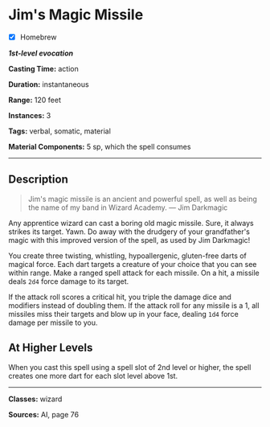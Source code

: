 # Jim's Magic Missile

- [x] Homebrew

***1st-level evocation***

**Casting Time:** action

**Duration:** instantaneous

**Range:** 120 feet

**Instances:** 3

**Tags:** verbal, somatic, material

**Material Components:** 5 sp, which the spell consumes

---

## Description
> Jim's magic missile is an ancient and powerful spell, as well as being the name of my band in Wizard Academy.
> &mdash; Jim Darkmagic

Any apprentice wizard can cast a boring old magic missile.
Sure, it always strikes its target.
Yawn.
Do away with the drudgery of your grandfather's magic with this improved version of the spell, as used by Jim Darkmagic!

You create three twisting, whistling, hypoallergenic, gluten-free darts of magical force.
Each dart targets a creature of your choice that you can see within range.
Make a ranged spell attack for each missile.
On a hit, a missile deals `2d4` force damage to its target.

If the attack roll scores a critical hit, you triple the damage dice and modifiers instead of doubling them.
If the attack roll for any missile is a 1, all missiles miss their targets and blow up in your face, dealing `1d4` force damage per missile to you.

## At Higher Levels
When you cast this spell using a spell slot of 2nd level or higher, the spell creates one more dart for each slot level above 1st.

---

**Classes:** wizard

**Sources:** AI, page 76

<!-- QA Pass Needed -->
